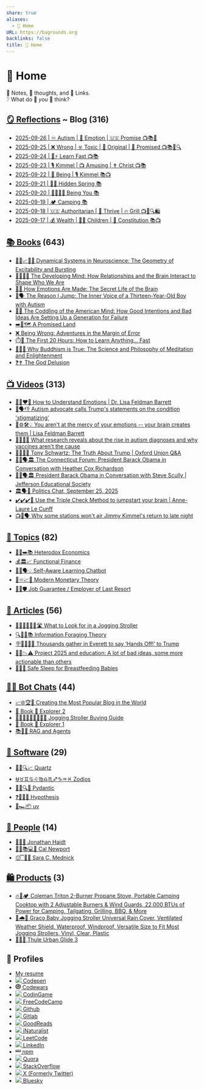 ```yaml
---
share: true
aliases:
  - 🏡 Home
URL: https://bagrounds.org
backlinks: false
title: 🏡 Home
---
```

# 🏡 Home  
📑 Notes, 💭 thoughts, and 🔗 Links.  
❔ What do 🫵 _you_ 🤔 think?  
  
## [🪞 Reflections](./reflections/index.md) ~ Blog (316)  
- [2025-09-26 | ♾️ Autism | 🧠 Emotion | 🇺🇸 Promise 📺📚📰](./reflections/2025-09-26.md)  
- [2025-09-25 | ❌ Wrong | ☣️ Toxic | 🔰 Original | 🌟 Promised 📺📚📰🔍](./reflections/2025-09-25.md)  
- [2025-09-24 | 🧠⚡ Learn Fast 📺📚](./reflections/2025-09-24.md)  
- [2025-09-23 | 🎙️ Kimmel | 📺 Amusing | ✝️ Christ 📺📚](./reflections/2025-09-23.md)  
- [2025-09-22 | 👤 Being | 🎙️ Kimmel 📚📺](./reflections/2025-09-22.md)  
- [2025-09-21 | 🥸🌊 Hidden Spring 📚](./reflections/2025-09-21.md)  
- [2025-09-20 | 🫵🏼👀🧠 Being You 📚](./reflections/2025-09-20.md)  
- [2025-09-19 | 🏕️ Camping 📚](./reflections/2025-09-19.md)  
- [2025-09-18 | 🇺🇸 Authoritarian | 🌱 Thrive | 🔥 Grill 📺📰🔍🛍️](./reflections/2025-09-18.md)  
- [2025-09-17 | 💰 Wealth | 👶🏼 Children | 📜 Constitution 📚📺](./reflections/2025-09-17.md)  
  
  
## [📚 Books](./books/index.md) (643)  
- [🧠💥📈💡🎆 Dynamical Systems in Neuroscience: The Geometry of Excitability and Bursting](./books/dynamical-systems-in-neuroscience.md)  
- [🧠🧑‍🤝‍🧑 The Developing Mind: How Relationships and the Brain Interact to Shape Who We Are](./books/the-developing-mind-how-relationships-and-the-brain-interact-to-shape-who-we-are.md)  
- [🧠🤔 How Emotions Are Made: The Secret Life of the Brain](./books/how-emotions-are-made-the-secret-life-of-the-brain.md)  
- [👦🗣️ The Reason I Jump: The Inner Voice of a Thirteen-Year-Old Boy with Autism](./books/the-reason-i-jump-the-inner-voice-of-a-thirteen-year-old-boy-with-autism.md)  
- [🤕👶 The Coddling of the American Mind: How Good Intentions and Bad Ideas Are Setting Up a Generation for Failure](./books/the-coddling-of-the-american-mind-how-good-intentions-and-bad-ideas-are-setting-up-a-generation-for-failure.md)  
- [➡️🌟🗺️ A Promised Land](./books/a-promised-land.md)  
- [❌ Being Wrong: Adventures in the Margin of Error](./books/being-wrong-adventures-in-the-margin-of-error.md)  
- [⏱️🚀 The First 20 Hours: How to Learn Anything... Fast](./books/the-first-20-hours-how-to-learn-anything-fast.md)  
- [🧘🧠✅ Why Buddhism is True: The Science and Philosophy of Meditation and Enlightenment](./books/why-buddhism-is-true-the-science-and-philosophy-of-meditation-and-enlightenment.md)  
- [❓✝️ The God Delusion](./books/the-god-delusion.md)  
  
  
## [📺 Videos](./videos/index.md) (313)  
- [🤔🤯❤️📖 How to Understand Emotions | Dr. Lisa Feldman Barrett](./videos/how-to-understand-emotions-dr-lisa-feldman-barrett.md)  
- [🧩🗣️👎 Autism advocate calls Trump's statements on the condition 'stigmatizing'](./videos/autism-advocate-calls-trumps-statements-on-the-condition-stigmatizing.md)  
- [🧠⚙️🛠️💡 You aren't at the mercy of your emotions -- your brain creates them | Lisa Feldman Barrett](./videos/you-arent-at-the-mercy-of-your-emotions-your-brain-creates-them-lisa-feldman-barrett.md)  
- [🥼🧠🚫💉 What research reveals about the rise in autism diagnoses and why vaccines aren't the cause](./videos/what-research-reveals-about-the-rise-in-autism-diagnoses-and-why-vaccines-arent-the-cause.md)  
- [🤥📢👨‍💼 Tony Schwartz: The Truth About Trump | Oxford Union Q&A](./videos/tony-schwartz-the-truth-about-trump-oxford-union-q-a.md)  
- [👨🏿🗣️🏛️ The Connecticut Forum: President Barack Obama in Conversation with Heather Cox Richardson](./videos/president-barack-obama-in-conversation-with-heather-cox-richardson-the-connecticut-forum.md)  
- [👨🏿🗣️🏛️ President Barack Obama in Conversation with Steve Scully | Jefferson Educational Society](./videos/president-barack-obama-in-conversation-with-steve-scully-jefferson-educational-society.md)  
- [🏛️🗣️📅 Politics Chat, September 25, 2025](./videos/politics-chat-september-25-2025.md)  
- [✔️✔️✔️🧠 Use the Triple Check Method to jumpstart your brain | Anne-Laure Le Cunff](./videos/use-the-triple-check-method-to-jumpstart-your-brain-anne-laure-le-cunff.md)  
- [📺🚫🗣️ Why some stations won't air Jimmy Kimmel's return to late night](./videos/why-some-stations-wont-air-jimmy-kimmels-return-to-late-night.md)  
  
  
## [🌌 Topics](./topics/index.md) (82)  
- [🤔🚫➡️📚 Heterodox Economics](./topics/heterodox-economics.md)  
- [💰🏛️📈 Functional Finance](./topics/functional-finance.md)  
- [🧠🤖🗣️💡 Self-Aware Learning Chatbot](./topics/self-aware-learning-chatbot.md)  
- [🏦♾️📈💸 Modern Monetary Theory](./topics/modern-monetary-theory.md)  
- [🧑‍💼🛡️ Job Guarantee / Employer of Last Resort](./topics/job-guarantee-employer-of-last-resort.md)  
  
  
## [📄  Articles](./articles/index.md) (56)  
- [👀👶🏼🏃🏼‍♀️🛣️ What to Look for in a Jogging Stroller](./articles/what-to-look-for-in-a-jogging-stroller.md)  
- [🔍🍎🌲📚 Information Foraging Theory](./articles/information-foraging-theory.md)  
- [🪧👐🏽🚫👹 Thousands gather in Everett to say ‘Hands Off!’ to Trump](./articles/thousands-gather-in-everett-to-say-hands-off-to-trump.md)  
- [🚫🏫📉⚠️ Project 2025 and education: A lot of bad ideas, some more actionable than others](./articles/project-2025-and-education-a-lot-of-bad-ideas-some-more-actionable-than-others.md)  
- [🤱😴👶 Safe Sleep for Breastfeeding Babies](./articles/safe-sleep-for-breastfeeding-babies.md)  
  
  
## [🤖💬 Bot Chats](./bot-chats/index.md) (44)  
- [📈🌐🏆📢 Creating the Most Popular Blog in the World](./bot-chats/creating-the-most-popular-blog-in-the-world.md)  
- [📖 Book 🧭 Explorer 2](./bot-chats/book-explorer-2.md)  
- [👶🏼🛒🏃🏼‍♀️🦮💲🦮 Jogging Stroller Buying Guide](./bot-chats/jogging-stroller-buying-guide.md)  
- [📖 Book 🧭 Explorer 1](./bot-chats/book-explorer-1.md)  
- [📚🤖💬 RAG and Agents](./bot-chats/rag-and-agents.md)  
  
  
## [💾 Software](./software/index.md) (29)  
- [💎🔬🔍📈 Quartz](./software/quartz.md)  
- [⛎♉️♊️♋️♌️♍️♎️♏️♐️♑️♒️♓️ Zodios](./software/zodios.md)  
- [🐍📜🔍✅ Pydantic](./software/pydantic.md)  
- [❓🧪✅🤔 Hypothesis](./software/hypothesis.md)  
- [🐍🏎️📦 uv](./software/uv.md)  
  
  
## [👥 People](./people/index.md) (14)  
- [🧠🤝🐘 Jonathan Haidt](./people/jonathan-haidt.md)  
- [👨‍🏫📚💻🤔 Cal Newport](./people/cal-newport.md)  
- [😴🧠🌃 Sara C. Mednick](./people/sara-c-mednick.md)  
  
  
## [🛍️ Products](./products/index.md) (3)  
- [🔥💨🏕️ Coleman Triton 2-Burner Propane Stove, Portable Camping Cooktop with 2 Adjustable Burners & Wind Guards, 22,000 BTUs of Power for Camping, Tailgating, Grilling, BBQ, & More](./products/coleman-triton-2-burner-propane-stove-portable-camping-cooktop-with-2-adjustable-burners-wind-guards-22000-btus-of-power-for-camping-tailgating-grilling-bbq-more.md)  
- [👶🌧️💨 Graco Baby Jogging Stroller Universal Rain Cover, Ventilated Weather Shield, Waterproof, Windproof, Versatile Size to Fit Most Jogging Strollers, Vinyl, Clear, Plastic](./products/graco-baby-jogging-stroller-universal-rain-cover-ventilated-weather-shield-waterproof-windproof-versatile-size-to-fit-most-jogging-strollers-vinyl-clear-plastic.md)  
- [👶🏃🌆 Thule Urban Glide 3](./products/thule-urban-glide-3.md)  
  
  
## 🔗 Profiles  
- [My resume](./topics/my-resume.md)  
- <a href="http://codepen.io/bagrounds"><img style="height:1em; margin:0;" src="https://simpleicons.org/icons/codepen.svg"/> Codepen</a>  
- <a href="http://www.codewars.com/users/bagrounds"><img style="height:1em; margin:0;" src="https://raw.githubusercontent.com/bagrounds/icons/master/codewars.svg"/> Codewars</a>  
- <a href="https://www.codingame.com/profile/0d172b10ecb72b81c2bb2646e8be9d8a8930706"><img style="height:1em; margin:0;" src="https://simpleicons.org/icons/codingame.svg"/> CodinGame</a>  
- <a href="http://freecodecamp.com/bagrounds"><img style="height:1em; margin:0;" src="https://simpleicons.org/icons/freecodecamp.svg"/> FreeCodeCamp</a>  
- <a href="https://github.com/bagrounds"><img style="height:1em; margin:0;" src="https://simpleicons.org/icons/github.svg"/> Github</a>  
- <a href="http://gitlab.com/bagrounds"><img style="height:1em; margin:0;" src="https://simpleicons.org/icons/gitlab.svg"/> Gitlab</a>  
- <a href="http://goodreads.com/bagrounds"><img style="height:1em; margin:0;" src="https://simpleicons.org/icons/goodreads.svg"/> GoodReads</a>  
- <a href="https://www.inaturalist.org/people/8822063"><img style="height:1em; margin:0;" src="https://static.inaturalist.org/wiki_page_attachments/3154-original.png"/> iNaturalist</a>  
- <a href="https://leetcode.com/u/bagrounds"><img style="height:1em; margin:0;" src="https://simpleicons.org/icons/leetcode.svg"/> LeetCode</a>  
- <a href="https://linkedin.com/in/bagrounds"><img style="height:1em; margin:0;" src="https://simpleicons.org/icons/linkedin.svg"/> LinkedIn</a>  
- <a href="http://www.npmjs.com/~bagrounds"><img style="height:1em; margin:0;" src="https://raw.githubusercontent.com/bagrounds/icons/master/npm.svg"/> npm</a>  
- <a href="https://www.quora.com/profile/Bryan-Grounds"><img style="height:1em; margin:0;" src="https://simpleicons.org/icons/quora.svg"/> Quora</a>  
- <a href="http://stackoverflow.com/users/2081363/bagrounds"><img style="height:1em; margin:0;" src="https://simpleicons.org/icons/stackoverflow.svg"/> StackOverflow</a>  
- <a href="https://twitter.com/bagrounds"><img style="height:1em; margin:0;" src="https://simpleicons.org/icons/x.svg"/> X (Formerly Twitter)</a>  
- <a href="https://bsky.app/profile/bagrounds.bsky.social"><img style="height:1em; margin:0;" src="https://simpleicons.org/icons/bluesky.svg"/> Bluesky</a>